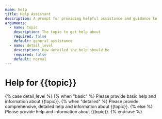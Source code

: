 ```yaml
---
name: help
title: Help Assistant
description: A prompt for providing helpful assistance and guidance to users
arguments:
  - name: topic
    description: The topic to get help about
    required: false
    default: general assistance
  - name: detail_level
    description: How detailed the help should be
    required: false
    default: normal
---
```


# Help for {{topic}}

{% case detail_level %}
{% when "basic" %}
Please provide basic help and information about {{topic}}.
{% when "detailed" %}
Please provide comprehensive, detailed help and information about {{topic}}.
{% else %}
Please provide help and information about {{topic}}.
{% endcase %}